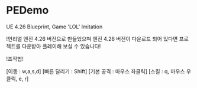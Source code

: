 # PEDemo
UE 4.26 Blueprint, Game 'LOL' Imitation

!언리얼 엔진 4.26 버전으로 만들었으며 엔진 4.26 버전이 다운로드 되어 있다면 프로젝트를 다운받아 플레이해 보실 수 있습니다!

!조작법!

[이동 : w,a,s,d] [빠른 달리기 : Shift] [기본 공격 : 마우스 좌클릭] [스킬 : q, 마우스 우클릭, e, r]
